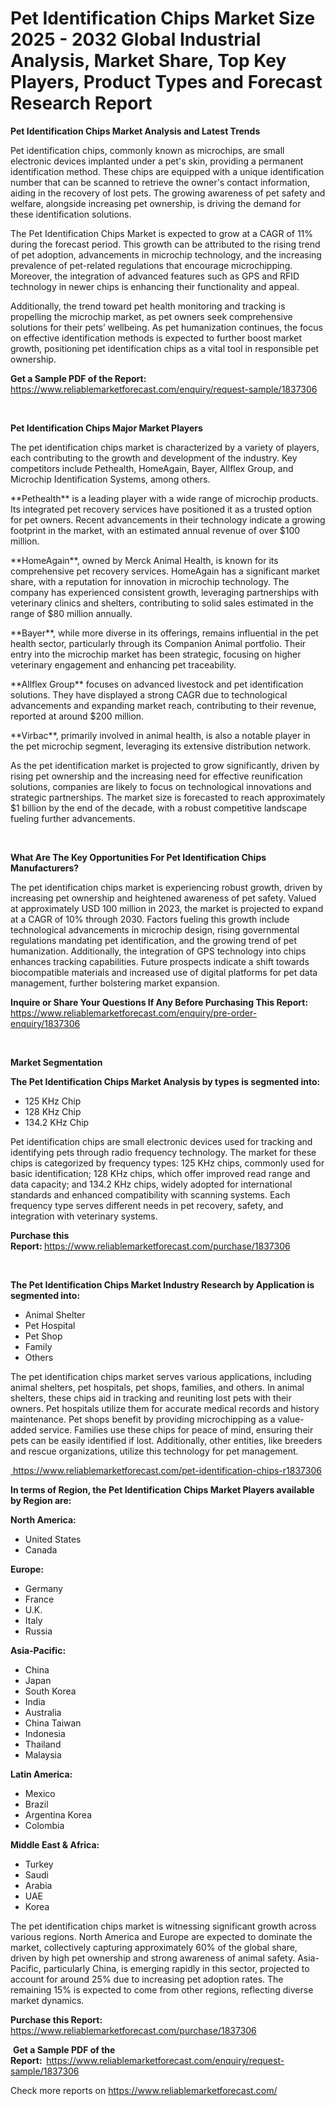 <p><h1>Pet Identification Chips Market Size 2025 - 2032 Global Industrial Analysis, Market Share, Top Key Players, Product Types and Forecast Research Report</h1></p><p><strong>Pet Identification Chips Market Analysis and Latest Trends</strong></p>
<p><p>Pet identification chips, commonly known as microchips, are small electronic devices implanted under a pet's skin, providing a permanent identification method. These chips are equipped with a unique identification number that can be scanned to retrieve the owner's contact information, aiding in the recovery of lost pets. The growing awareness of pet safety and welfare, alongside increasing pet ownership, is driving the demand for these identification solutions.</p><p>The Pet Identification Chips Market is expected to grow at a CAGR of 11% during the forecast period. This growth can be attributed to the rising trend of pet adoption, advancements in microchip technology, and the increasing prevalence of pet-related regulations that encourage microchipping. Moreover, the integration of advanced features such as GPS and RFID technology in newer chips is enhancing their functionality and appeal. </p><p>Additionally, the trend toward pet health monitoring and tracking is propelling the microchip market, as pet owners seek comprehensive solutions for their pets’ wellbeing. As pet humanization continues, the focus on effective identification methods is expected to further boost market growth, positioning pet identification chips as a vital tool in responsible pet ownership.</p></p>
<p><strong>Get a Sample PDF of the Report:&nbsp;</strong> <a href="https://www.reliablemarketforecast.com/enquiry/request-sample/1837306?utm_campaign=2478&utm_medium=2&utm_source=Github&utm_content=ia&utm_term=11022025&utm_id=pet-identification-chips">https://www.reliablemarketforecast.com/enquiry/request-sample/1837306</a></p>
<p>&nbsp;</p>
<p><strong>Pet Identification Chips Major Market Players</strong></p>
<p><p>The pet identification chips market is characterized by a variety of players, each contributing to the growth and development of the industry. Key competitors include Pethealth, HomeAgain, Bayer, Allflex Group, and Microchip Identification Systems, among others.</p><p>**Pethealth** is a leading player with a wide range of microchip products. Its integrated pet recovery services have positioned it as a trusted option for pet owners. Recent advancements in their technology indicate a growing footprint in the market, with an estimated annual revenue of over $100 million.</p><p>**HomeAgain**, owned by Merck Animal Health, is known for its comprehensive pet recovery services. HomeAgain has a significant market share, with a reputation for innovation in microchip technology. The company has experienced consistent growth, leveraging partnerships with veterinary clinics and shelters, contributing to solid sales estimated in the range of $80 million annually.</p><p>**Bayer**, while more diverse in its offerings, remains influential in the pet health sector, particularly through its Companion Animal portfolio. Their entry into the microchip market has been strategic, focusing on higher veterinary engagement and enhancing pet traceability.</p><p>**Allflex Group** focuses on advanced livestock and pet identification solutions. They have displayed a strong CAGR due to technological advancements and expanding market reach, contributing to their revenue, reported at around $200 million.</p><p>**Virbac**, primarily involved in animal health, is also a notable player in the pet microchip segment, leveraging its extensive distribution network.</p><p>As the pet identification market is projected to grow significantly, driven by rising pet ownership and the increasing need for effective reunification solutions, companies are likely to focus on technological innovations and strategic partnerships. The market size is forecasted to reach approximately $1 billion by the end of the decade, with a robust competitive landscape fueling further advancements.</p></p>
<p>&nbsp;</p>
<p><strong>What Are The Key Opportunities For Pet Identification Chips Manufacturers?</strong></p>
<p><p>The pet identification chips market is experiencing robust growth, driven by increasing pet ownership and heightened awareness of pet safety. Valued at approximately USD 100 million in 2023, the market is projected to expand at a CAGR of 10% through 2030. Factors fueling this growth include technological advancements in microchip design, rising governmental regulations mandating pet identification, and the growing trend of pet humanization. Additionally, the integration of GPS technology into chips enhances tracking capabilities. Future prospects indicate a shift towards biocompatible materials and increased use of digital platforms for pet data management, further bolstering market expansion.</p></p>
<p><strong>Inquire or Share Your Questions If Any Before Purchasing This Report:</strong> <a href="https://www.reliablemarketforecast.com/enquiry/pre-order-enquiry/1837306?utm_campaign=2478&utm_medium=2&utm_source=Github&utm_content=ia&utm_term=11022025&utm_id=pet-identification-chips">https://www.reliablemarketforecast.com/enquiry/pre-order-enquiry/1837306</a></p>
<p>&nbsp;</p>
<p><strong>Market Segmentation</strong></p>
<p><strong>The Pet Identification Chips Market Analysis by types is segmented into:</strong></p>
<p><ul><li>125 KHz Chip</li><li>128 KHz Chip</li><li>134.2 KHz Chip</li></ul></p>
<p><p>Pet identification chips are small electronic devices used for tracking and identifying pets through radio frequency technology. The market for these chips is categorized by frequency types: 125 KHz chips, commonly used for basic identification; 128 KHz chips, which offer improved read range and data capacity; and 134.2 KHz chips, widely adopted for international standards and enhanced compatibility with scanning systems. Each frequency type serves different needs in pet recovery, safety, and integration with veterinary systems.</p></p>
<p><strong>Purchase this Report:&nbsp;</strong><a href="https://www.reliablemarketforecast.com/purchase/1837306?utm_campaign=2478&utm_medium=2&utm_source=Github&utm_content=ia&utm_term=11022025&utm_id=pet-identification-chips">https://www.reliablemarketforecast.com/purchase/1837306</a></p>
<p>&nbsp;</p>
<p><strong>The Pet Identification Chips Market Industry Research by Application is segmented into:</strong></p>
<p><ul><li>Animal Shelter</li><li>Pet Hospital</li><li>Pet Shop</li><li>Family</li><li>Others</li></ul></p>
<p><p>The pet identification chips market serves various applications, including animal shelters, pet hospitals, pet shops, families, and others. In animal shelters, these chips aid in tracking and reuniting lost pets with their owners. Pet hospitals utilize them for accurate medical records and history maintenance. Pet shops benefit by providing microchipping as a value-added service. Families use these chips for peace of mind, ensuring their pets can be easily identified if lost. Additionally, other entities, like breeders and rescue organizations, utilize this technology for pet management.</p></p>
<p><a href="https://www.reliablemarketforecast.com/pet-identification-chips-r1837306?utm_campaign=2478&utm_medium=2&utm_source=Github&utm_content=ia&utm_term=11022025&utm_id=pet-identification-chips">&nbsp;https://www.reliablemarketforecast.com/pet-identification-chips-r1837306</a></p>
<p><strong>In terms of Region, the Pet Identification Chips Market Players available by Region are:</strong></p>
<p>
    <p> <strong> North America: </strong>
        <ul>
            <li>United States</li>
            <li>Canada</li>
        </ul>
        </p> 
    <p> <strong> Europe: </strong>
        <ul>
            <li>Germany</li>
            <li>France</li>
            <li>U.K.</li>
            <li>Italy</li>
            <li>Russia</li>
        </ul>
        </p> 
    <p> <strong> Asia-Pacific: </strong>
        <ul>
            <li>China</li>
            <li>Japan</li>
            <li>South Korea</li>
            <li>India</li>
            <li>Australia</li>
            <li>China Taiwan</li>
            <li>Indonesia</li>
            <li>Thailand</li>
            <li>Malaysia</li>
        </ul>
        </p> 
    <p> <strong> Latin America: </strong>
        <ul>
            <li>Mexico</li>
            <li>Brazil</li>
            <li>Argentina Korea</li>
            <li>Colombia</li>
        </ul>
        </p> 
    <p> <strong> Middle East & Africa: </strong>
        <ul>
            <li>Turkey</li>
            <li>Saudi</li>
            <li>Arabia</li>
            <li>UAE</li>
            <li>Korea</li>
        </ul>
    </p>
    </p>
<p><p>The pet identification chips market is witnessing significant growth across various regions. North America and Europe are expected to dominate the market, collectively capturing approximately 60% of the global share, driven by high pet ownership and strong awareness of animal safety. Asia-Pacific, particularly China, is emerging rapidly in this sector, projected to account for around 25% due to increasing pet adoption rates. The remaining 15% is expected to come from other regions, reflecting diverse market dynamics.</p></p>
<p><strong>Purchase this Report: </strong><a href="https://www.reliablemarketforecast.com/purchase/1837306?utm_campaign=2478&utm_medium=2&utm_source=Github&utm_content=ia&utm_term=11022025&utm_id=pet-identification-chips">https://www.reliablemarketforecast.com/purchase/1837306</a></p>
<p>&nbsp;<strong>Get a Sample PDF of the Report:&nbsp;&nbsp;</strong><a href="https://www.reliablemarketforecast.com/enquiry/request-sample/1837306?utm_campaign=2478&utm_medium=2&utm_source=Github&utm_content=ia&utm_term=11022025&utm_id=pet-identification-chips">https://www.reliablemarketforecast.com/enquiry/request-sample/1837306</a></p>
<p><strong></strong></p>
<p>Check more reports on <a href="https://www.reliablemarketforecast.com/?utm_campaign=2478&utm_medium=2&utm_source=Github&utm_content=ia&utm_term=11022025&utm_id=pet-identification-chips">https://www.reliablemarketforecast.com/</a></p>
